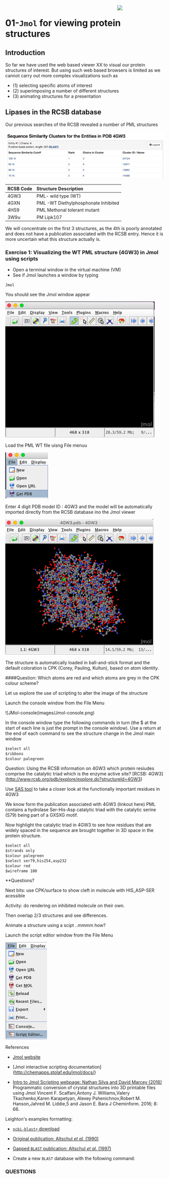 
<img src="images/JHI_STRAP_Web.png" style="width: 150px; float: right;"/>

# 01-`Jmol` for viewing protein structures

## Introduction

So far we have used the web based viewer XX to visual our protein structures of interest. But using such web based browsers is limited as we cannot carry out more complex visualizations such as 


* (1) selecting specific atoms of interest 
* (2) superimposing a number of different structures   
* (3) animating structures for a presentation
 
## Lipases in the RCSB database
Our previous searches of the RCSB revealed a number of PML structures 

![RCSB-cluster-table](images/PML-clust.png)


| RCSB Code  | Structure Description | 
|:------------- |:--------------- 
| 4GW3      	| PML- wild type (WT)   
| 4GXN     	| PML -WT Diethylphosphonate Inhibited                  
|4HS9			| PML Methonal tolerant mutant      
|3W9u 			| PM Lipk107         

We will concentrate on the first 3 structures, as the 4th is poorly annotated and does not have a publication associated with the RCSB entry. Hence it is more uncertain what this structure actually is.

### Exercise 1: Visualizing the WT PML structure (4GW3) in Jmol using scripts

* Open a terminal window in the virtual machine (VM)
* See if Jmol launches a window by typing

```
Jmol
```
You should see the Jmol window appear

![Jmol-window](images/Jmol-window.png)

Load the PML WT file uisng File menuu

![Jmol-window-PDB-get](images/Jmol-win-getPDB.png)

Enter 4 digit PDB model ID : 4GW3 and the model will be automatically imported directly from the RCSB database ino the Jmol viewer

![JMol-window-4GW3](images/Jmol-4GW3.png)

The structure is automatically loaded in ball-and-stick format
and the default coloration is CPK (Corey, Pauling, Kultun), based on atom identity. 

####Question:  Which atoms are red and which atoms are grey in the CPK colour scheme?

Let us explore the use of scripting to alter the image of the structure

Launch the console window from the File Menu

![JMol-console(images/Jmol-console.png)



In the console window type the following commands in turn (the $ at the start of each line is just the prompt in the console window). Use a return at the end of each command to see the structure change in the Jmol main window

```
$select all
$ribbons
$colour palegreen
```


Question: Using the RCSB information on 4GW3 which protein resiudes comprise the catalytic triad which is the enzyme active site? [RCSB: 4GW3] (http://www.rcsb.org/pdb/explore/explore.do?structureId=4GW3)


Use [SAS tool](http://www.ebi.ac.uk/thornton-srv/databases/sas/) to take a closer look at the functionally important residues in 4GW3

We know form the publication associated with 4GW3 (linkout here) PML contains a hydrolase Ser-His-Asp catalytic triad with the catalytic serine (S79) being part of a GXSXG motif. 

Now highlight the catalytic triad in 4GW3 to see how residues that are widely spaced in the sequence are brought together in 3D space in the protein structure.

```
$select all
$strands only
$colour palegreen
$select ser79,his254,asp232
$colour red
$wireframe 100

```
**Questions?

Next bits: use CPK/surface to show cleft in molecule with HIS_ASP-SER acessible

Activity: do rendering on inhibited molecule on their own.

Then overlap 2/3 structures and see differences.


Animate a structure using a scipt ..mmmm how?


Launch the script editor window from the File Menu

![Jmol-script-editor](images/Jmol-scriptE.png)


References

* [Jmol website](http://jmol.sourceforge.net)


* [Jmol interactive scripting documentation] (http://chemapps.stolaf.edu/jmol/docs/)

* [Intro to Jmol Scripting webpage: Nathan Silva and David Marcey (2016)](http://earth.callutheran.edu/Academic_Programs/Departments/BioDev/omm/jsmol/scripting/molmast.htm)
Programmatic conversion of crystal structures into 3D printable files using Jmol
Vincent F. Scalfani,Antony J. Williams,Valery Tkachenko,Karen Karapetyan, Alexey Pshenichnov,Robert M. Hanson,Jahred M. Liddie,5 and Jason E. Bara J Cheminform. 2016; 8: 66.


Leighton's examples formatting:

* [`ncbi-blast+` download](https://blast.ncbi.nlm.nih.gov/Blast.cgi?PAGE_TYPE=BlastDocs&DOC_TYPE=Download)
* [Original publication: Altschul *et al.* (1990)](http://dx.doi.org/10.1016/S0022-2836(05)80360-2)
* [Gapped `BLAST` publication: Altschul *et al.* (1997)](https://www.ncbi.nlm.nih.gov/pmc/articles/PMC146917/)

* Create a new `BLAST` database with the following command:

### QUESTIONS

